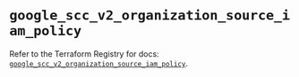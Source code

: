 # `google_scc_v2_organization_source_iam_policy`

Refer to the Terraform Registry for docs: [`google_scc_v2_organization_source_iam_policy`](https://registry.terraform.io/providers/hashicorp/google-beta/6.16.0/docs/resources/google_scc_v2_organization_source_iam_policy).
